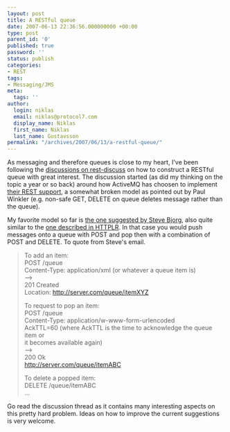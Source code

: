 ```yaml
---
layout: post
title: A RESTful queue
date: 2007-06-13 22:36:56.000000000 +00:00
type: post
parent_id: '0'
published: true
password: ''
status: publish
categories:
- REST
tags:
- Messaging/JMS
meta:
  tags: ''
author:
  login: niklas
  email: niklas@protocol7.com
  display_name: Niklas
  first_name: Niklas
  last_name: Gustavsson
permalink: "/archives/2007/06/13/a-restful-queue/"
---
```

As messaging and therefore queues is close to my heart, I've been following the [discussions on rest-discuss](http://permalink.gmane.org/gmane.comp.web.services.rest/6149) on how to construct a RESTful queue with great interest. The discussion started (as did my thinking on the topic a year or so back) around how ActiveMQ has choosen to implement [their REST support](http://activemq.apache.org/rest.html), a somewhat broken model as pointed out by Paul Winkler (e.g. non-safe GET, DELETE on queue deletes message rather than the queue).

My favorite model so far is [the one suggested by Steve Bjorg](http://permalink.gmane.org/gmane.comp.web.services.rest/6186), also quite similar to the [one described in HTTPLR](http://www.dehora.net/doc/httplr/draft-httplr-01.html#rfc.section.9). In that case you would push messages onto a queue with POST and pop then with a combination of POST and DELETE. To quote from Steve's email.

> To add an item:  
> POST /queue  
> Content-Type: application/xml (or whatever a queue item is)  
> --\>  
> 201 Created  
> Location: http://server.com/queue/itemXYZ
> 
> To request to pop an item:  
> POST /queue  
> Content-Type: application/w-www-form-urlencoded  
> AckTTL=60 (where AckTTL is the time to acknowledge the queue item or  
> it becomes available again)  
> --\>  
> 200 Ok  
> http://server.com/queue/itemABC
> 
> To delete a popped item:  
> DELETE /queue/itemABC  
> ...

Go read the discussion thread as it contains many interesting aspects on this pretty hard problem. Ideas on how to improve the current suggestions is very welcome.

